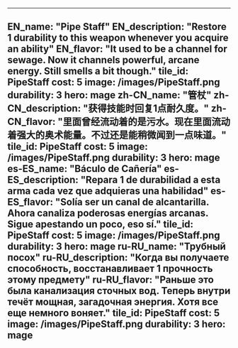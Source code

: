 ---

EN_name: "Pipe Staff"
EN_description: "Restore 1 durability to this weapon whenever you acquire an ability"
EN_flavor: "It used to be a channel for sewage. Now it channels powerful, arcane energy. Still smells a bit though."
tile_id: PipeStaff
cost: 5
image: /images/PipeStaff.png
durability: 3
hero: mage
zh-CN_name: "管杖"
zh-CN_description: "获得技能时回复1点耐久度。"
zh-CN_flavor: "里面曾经流动着的是污水。现在里面流动着强大的奥术能量。不过还是能稍微闻到一点味道。"
tile_id: PipeStaff
cost: 5
image: /images/PipeStaff.png
durability: 3
hero: mage
es-ES_name: "Báculo de Cañería"
es-ES_description: "Repara 1 de durabilidad a esta arma cada vez que adquieras una habilidad"
es-ES_flavor: "Solía ser un canal de alcantarilla. Ahora canaliza poderosas energías arcanas. Sigue apestando un poco, eso sí."
tile_id: PipeStaff
cost: 5
image: /images/PipeStaff.png
durability: 3
hero: mage
ru-RU_name: "Трубный посох"
ru-RU_description: "Когда вы получаете способность, восстанавливает 1 прочность этому предмету"
ru-RU_flavor: "Раньше это была канализация сточных вод. Теперь внутри течёт мощная, загадочная энергия. Хотя все еще немного воняет."
tile_id: PipeStaff
cost: 5
image: /images/PipeStaff.png
durability: 3
hero: mage
---